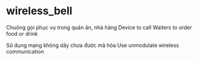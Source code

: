 # wireless_bell

Chuông gọi phục vụ trong quán ăn, nhà hàng 
Device to call Waiters to order food or drink

Sử dụng mạng không dây chưa được mã hóa
Use unmodulate wireless communication
